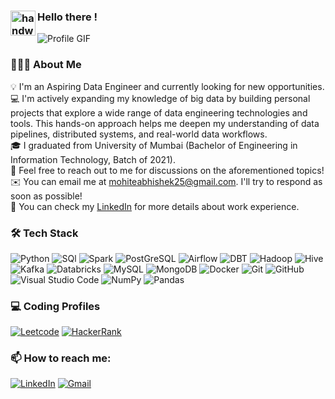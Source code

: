 ### <img alt="handwavegif" src="https://user-images.githubusercontent.com/39513876/112366216-8cfe7400-8cfe-11eb-8116-7d3dbae20e97.gif" width='40' align="left"/> Hello there !

![Profile GIF](https://github.com/user-attachments/assets/9ba8bf9c-4c0e-4755-b9d4-8c17a24bb0d8)

### 👨🏻‍💻 About Me

💡 I'm an Aspiring Data Engineer and currently looking for new opportunities. \
💻 I'm actively expanding my knowledge of big data by building personal projects that explore a wide range of data engineering technologies and tools. This hands-on approach helps me deepen my understanding of data pipelines, distributed systems, and real-world data workflows.\
🎓 I graduated from University of Mumbai (Bachelor of Engineering in Information Technology, Batch of 2021).\
💬 Feel free to reach out to me for discussions on the aforementioned topics!\
✉️ You can email me at [mohiteabhishek25@gmail.com](mailto:mohiteabhishek25@gmail.com). I'll try to respond as soon as possible!\
📄 You can check my [LinkedIn](https://www.linkedin.com/in/abhishekmohitedataengineer/) for more details about work experience.


### 🛠 Tech Stack

![Python](https://img.shields.io/badge/-Python-000?style=for-the-badge&logo=python)
![SQl](https://img.shields.io/badge/-SQL-000?style=for-the-badge&logo=MySQL&logoColor=4479A1)
![Spark](https://img.shields.io/badge/Apache%20Spark-E25A1C.svg?style=for-the-badge&logo=Apache-Spark&logoColor=white)
![PostGreSQL](https://img.shields.io/badge/PostgreSQL-4169E1.svg?style=for-the-badge&logo=PostgreSQL&logoColor=white)
![Airflow](https://img.shields.io/badge/Apache%20Airflow-017CEE.svg?style=for-the-badge&logo=Apache-Airflow&logoColor=white)
![DBT](https://img.shields.io/badge/dbt-FF694B.svg?style=for-the-badge&logo=dbt&logoColor=white)
![Hadoop](https://img.shields.io/badge/Apache%20Hadoop-66CCFF.svg?style=for-the-badge&logo=Apache-Hadoop&logoColor=black)
![Hive](https://img.shields.io/badge/Apache%20Hive-FDEE21.svg?style=for-the-badge&logo=Apache-Hive&logoColor=black)
![Kafka](https://img.shields.io/badge/Apache%20Kafka-231F20.svg?style=for-the-badge&logo=Apache-Kafka&logoColor=white)
![Databricks](https://img.shields.io/badge/Databricks-FF3621.svg?style=for-the-badge&logo=Databricks&logoColor=white)
![MySQL](https://img.shields.io/badge/MySQL-00000F?style=for-the-badge&logo=mysql&logoColor=white)
![MongoDB](https://img.shields.io/badge/MongoDB-4EA94B?style=for-the-badge&logo=mongodb&logoColor=white)
![Docker](https://img.shields.io/badge/docker%20-%230db7ed.svg?&style=for-the-badge&logo=docker&logoColor=white) 
![Git](https://img.shields.io/badge/-Git-05122A?style=flat&logo=git)
![GitHub](https://img.shields.io/badge/-GitHub-05122A?style=flat&logo=github)
![Visual Studio Code](https://img.shields.io/badge/-Visual%20Studio%20Code-05122A?style=flat&logo=visual-studio-code&logoColor=007ACC)
![NumPy](https://img.shields.io/badge/numpy%20-%23013243.svg?&style=flat&logo=numpy&logoColor=white)
![Pandas](https://img.shields.io/badge/pandas%20-%23150458.svg?&style=flat&logo=pandas&logoColor=white)

### 💻 Coding Profiles

<a href="https://leetcode.com/u/mohiteabhishek25/"><img alt="Leetcode" src="https://img.shields.io/badge/LeetCode-FFA116.svg?style=for-the-badge&logo=LeetCode&logoColor=white" /></a> 
<a href="https://www.hackerrank.com/profile/abhishekmohite"><img alt="HackerRank" src="https://img.shields.io/badge/HackerRank-00EA64.svg?style=for-the-badge&logo=HackerRank&logoColor=white" /></a> 


### 📫 How to reach me:


<a href="https://www.linkedin.com/in/abhishekmohitedataengineer/"><img alt="LinkedIn" src="https://img.shields.io/badge/linkedin%20-%230077B5.svg?&style=flat&logo=linkedin&logoColor=white"/></a> 
<a href="mailto:mohiteabhishek25@gmail.com"><img alt="Gmail" src="https://img.shields.io/badge/Gmail-D14836?style=flat&logo=gmail&logoColor=white" /></a> 
